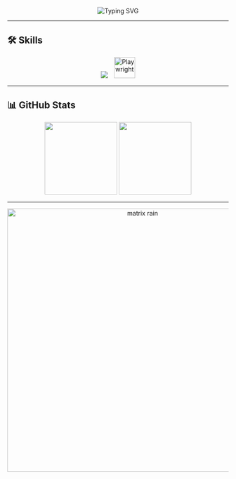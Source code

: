 <!-- Banner estilo consola -->
<p align="center">
  <img src="https://readme-typing-svg.demolab.com?font=Fira+Code&weight=700&size=24&pause=1000&color=00FF00&center=true&vCenter=true&width=700&lines=$+skills+--list;Backend+%7C+Frontend+%7C+Data+Engineering;Linux+%7C+Cloud+%7C+Cybersecurity;AI+%7C+IoT+%7C+Automation" alt="Typing SVG" />
</p>

---

## 🛠️ Skills
<p align="center">
  <img src="https://skillicons.dev/icons?i=java,python,js,ts,react,nodejs,nextjs,npm,yarn,astro,github,html,css,tailwind,postgresql,mysql,docker,linux,git,mongodb,django,aws,arduino" />
  <img src="https://playwright.dev/img/playwright-logo.svg" width="48" height="48" alt="Playwright" style="margin-left: 10px;"/>
</p>


---

## 📊 GitHub Stats
<p align="center">
  <img src="https://github-readme-stats.vercel.app/api?username=Potato-pdf&show_icons=true&theme=chartreuse-dark&hide_border=true" height="165"/>
  <img src="https://github-readme-streak-stats.herokuapp.com/?user=Potato-pdf&theme=chartreuse-dark&hide_border=true" height="165"/>
</p>

---

<!-- Footer estilo matrix -->
<p align="center">
  <img src="https://media.giphy.com/media/26AHONQ79FdWZhAI0/giphy.gif" width="600" alt="matrix rain" />
</p>
